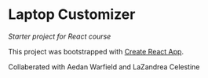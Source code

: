 # Laptop Customizer
_Starter project for React course_

This project was bootstrapped with [Create React App](https://github.com/facebook/create-react-app).

Collaberated with Aedan Warfield and LaZandrea Celestine
